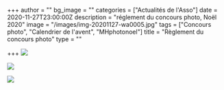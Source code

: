 +++
author = ""
bg_image = ""
categories = ["Actualités de l'Asso"]
date = 2020-11-27T23:00:00Z
description = "réglement du concours photo, Noël 2020"
image = "/images/img-20201127-wa0005.jpg"
tags = ["Concours photo", "Calendrier de l'avent", "MHphotonoel"]
title = "Règlement du concours photo"
type = ""

+++
![](/images/20201201_140527.jpg)

![](/images/20201201_140542.jpg)

![](/images/20201201_140553.jpg)
